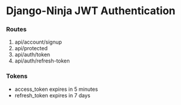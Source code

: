 # Django-Ninja JWT Authentication

### Routes

1. api/account/signup
2. api/protected
3. api/auth/token
4. api/auth/refresh-token

### Tokens

- access_token expires in 5 minutes
- refresh_token expires in 7 days
